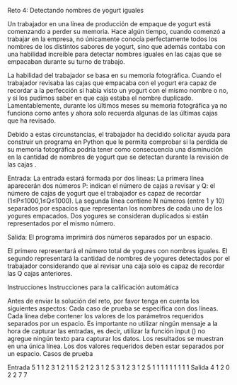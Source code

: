 Reto 4: Detectando nombres de yogurt iguales

Un trabajador en una línea de producción de empaque de yogurt está comenzando a perder su memoria. Hace algún tiempo, cuando comenzó a trabajar en la empresa, no únicamente conocía perfectamente todos los nombres de los distintos sabores de yogurt, sino que además contaba con una habilidad increíble para detectar nombres iguales en las cajas que se empacaban durante su turno de trabajo.

La habilidad del trabajador se basa en su memoria fotográfica. Cuando el trabajador revisaba las cajas que empacaba con el yogurt era capaz de recordar a la perfección si había visto un yogurt con el mismo nombre o no, y si los pudimos saber en que caja estaba el nombre duplicado. Lamentablemente, durante los últimos meses su memoria fotográfica ya no funciona como antes y ahora solo recuerda algunas de las últimas cajas que ha revisado.

Debido a estas circunstancias, el trabajador ha decidido solicitar ayuda para construir un programa en Python que le permita comprobar si la perdida de su memoria fotográfica podría tener como consecuencia una disminución en la cantidad de nombres de yogurt que se detectan durante la revisión de las cajas .

Entrada:
La entrada estará formada por dos líneas:
La primera línea aparecerán dos números P: indican el número de cajas a revisar y Q: el número de cajas de yogurt que el trabajador es capaz de recordar (1≤P≤1000,1≤Q≤1000).
La segunda línea contiene N números (entre 1 y 10) separados por espacios que representan los nombres de cada uno de los yogures empacados.
Dos yogures se consideran duplicados si están representados por el mismo número.

Salida:	
El programa imprimirá dos números separados por un espacio.

El primero representará el número total de yogures con nombres iguales.
El segundo representará la cantidad de nombres de yogures detectados por el trabajador considerando que al revisar una caja solo es capaz de recordar las Q cajas anteriores.

Instrucciones
Instrucciones para la calificación automática

Antes de enviar la solución del reto, por favor tenga en cuenta los siguientes aspectos:
Cada caso de prueba se especifica con dos líneas.
Cada línea debe contener los valores de los parámetros requeridos separados por un espacio.
Es importante no utilizar ningún mensaje a la hora de capturar las entradas, es decir, utilizar la función input () no agregue ningún texto para capturar los datos.
Los resultados se muestran en una única línea. Los dos valores requeridos deben estar separados por un espacio.
Casos de prueba

Entrada	5 1
1 2 3 1 2 1 1
5 2
1 2 3 1 2
5 3
1 2 3 1 2
5 1
1 1 1 1 1 1 1 1
Salida	4 1
2 0
2 2
7 7

